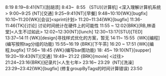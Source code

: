 8:19
8:19~8:41{NT}[刮胡须]
8:43~  8:55   {STU}[计算机] <深入理解计算机系统>
9:00~9:25 {NT}[交通]
9:25~9:41{NT}[早餐]
9:48~10:10{WK}[bugfix]<WA>
10:10~11:20{WK}[会议]<sprint计划>
11:20~11:34{WK}[bugfix]
11:36-11:46{TK}[讨论] 讨论时间统计在硬件上的可能性
11:55 ~ 12:02{BRK}[RB,林语堂]<人生不过如此>
12:02~12:30{NT}[lunch]
12:30~13:17{STU}[TED]<OTD>
13:37~14:11 {WK}[design]<WA>寻找样式优化的方案，暂无
14:11~ 15:55  {WK}[编程] <life-time-tracker>(编写按照tag分组的功能)
15:55~16:19 {BRK}[下午茶]
16:20 ~ 17:51 {WK}[编程,bugfix]<WA>
17:56~ 18:45 {WK}<life-time-tracker>(编写bar图功能)
18: 45~ 19:10{NT}[supper]
19:20~19:43{NT}[交通]
19:49~ 21:22 {BRK}[movie] <过往>
21:24~23:16{BRK}[纪录片]<人生七年>
23:16~ 23:29  {NT}[洗澡]
23:29~23:42{WK}[bugfix] <life-time-tracker> (修复groupByTags的时间计算错误)
23:50
